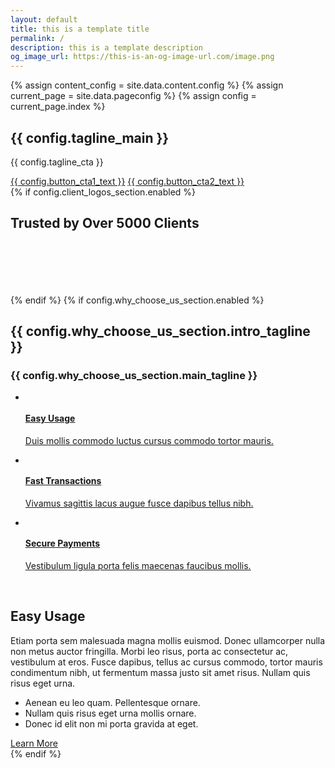 ```yaml
---
layout: default
title: this is a template title
permalink: /
description: this is a template description
og_image_url: https://this-is-an-og-image-url.com/image.png
---
```

{% assign content_config = site.data.content.config %}
{% assign current_page = site.data.pageconfig %}
{% assign config = current_page.index %}

  <div class="content-wrapper">
    <!-- .content-wrapper -->
    <section class="wrapper bg-soft-primary">
      <div class="container pt-10 pb-12 pt-md-14 pb-md-17">
        <div class="row gx-lg-8 gx-xl-12 gy-10 align-items-center">
          <div class="col-md-10 offset-md-1 offset-lg-0 col-lg-5 mt-lg-n2 text-center text-lg-start order-2 order-lg-0" data-cues="slideInDown" data-group="page-title" data-delay="600">
            <h1 class="display-1 mb-5 mx-md-10 mx-lg-0">{{ config.tagline_main }} <span class="typer text-primary text-nowrap" data-delay="{{ config.tagline_dynamic_delay }}" data-words="{{ config.tagline_dynamic }}"></span><span class="cursor text-primary" data-owner="typer"></span></h1>
            <p class="lead fs-lg mb-7">{{ config.tagline_cta }}</p>
            <div class="d-flex justify-content-center justify-content-lg-start" data-cues="slideInDown" data-group="page-title-buttons" data-delay="900">
              <span><a href="{{ config.button_cta1_url }}" class="btn btn-lg btn-primary rounded me-2">{{ config.button_cta1_text }}</a></span>
              <span><a href="{{ config.button_cta2_url }}" class="btn btn-lg btn-green rounded">{{ config.button_cta2_text }}</a></span>
            </div>
          </div>
          <!-- /column -->
          <div class="col-lg-7">
            <div class="row">
              <div class="col-3 offset-1 offset-lg-0 col-lg-4 d-flex flex-column" data-cues="zoomIn" data-group="col-start" data-delay="300">
                <div class="ms-auto mt-auto"><img class="img-fluid rounded shadow-lg" src="./assets/img/photos/sa20.jpg" srcset="./assets/img/photos/sa20@2x.jpg 2x" alt="" /></div>
                <div class="ms-auto mt-5 mb-10"><img class="img-fluid rounded shadow-lg" src="./assets/img/photos/sa18.jpg" srcset="./assets/img/photos/sa18@2x.jpg 2x" alt="" /></div>
              </div>
              <!-- /column -->
              <div class="col-4 col-lg-5" data-cue="zoomIn">
                <div><img class="w-100 img-fluid rounded shadow-lg" src="./assets/img/photos/sa16.jpg" srcset="./assets/img/photos/sa16@2x.jpg 2x" alt="" /></div>
              </div>
              <!-- /column -->
              <div class="col-3 d-flex flex-column" data-cues="zoomIn" data-group="col-end" data-delay="300">
                <div class="mt-auto"><img class="img-fluid rounded shadow-lg" src="./assets/img/photos/sa21.jpg" srcset="./assets/img/photos/sa21@2x.jpg 2x" alt="" /></div>
                <div class="mt-5"><img class="img-fluid rounded shadow-lg" src="./assets/img/photos/sa19.jpg" srcset="./assets/img/photos/sa19@2x.jpg 2x" alt="" /></div>
                <div class="mt-5 mb-10"><img class="img-fluid rounded shadow-lg" src="./assets/img/photos/sa17.jpg" srcset="./assets/img/photos/sa17@2x.jpg 2x" alt="" /></div>
              </div>
              <!-- /column -->
            </div>
            <!-- /.row -->
          </div>
          <!-- /column -->
        </div>
        <!-- /.row -->
      </div>
      <!-- /.container -->
    </section>
    <!-- /section -->
    <section class="wrapper bg-light">
      <!-- <div class="container py-14 pt-md-17 pb-md-25"> -->
      <div class="container py-14">
        {% if config.client_logos_section.enabled %}
        <h2 class="fs-15 text-uppercase text-muted text-center mb-8">Trusted by Over 5000 Clients</h2>
        <div class="px-lg-5 mb-14 mb-md-19">
          <div class="row gx-0 gx-md-8 gx-xl-12 gy-8 align-items-center">
            <div class="col-4 col-md-2">
              <figure class="px-5 px-md-0 px-lg-2 px-xl-3 px-xxl-4"><img src="./assets/img/brands/c1.png" alt="" /></figure>
            </div>
            <!--/column -->
            <div class="col-4 col-md-2">
              <figure class="px-5 px-md-0 px-lg-2 px-xl-3 px-xxl-4"><img src="./assets/img/brands/c2.png" alt="" /></figure>
            </div>
            <!--/column -->
            <div class="col-4 col-md-2">
              <figure class="px-5 px-md-0 px-lg-2 px-xl-3 px-xxl-4"><img src="./assets/img/brands/c3.png" alt="" /></figure>
            </div>
            <!--/column -->
            <div class="col-4 col-md-2">
              <figure class="px-5 px-md-0 px-lg-2 px-xl-3 px-xxl-4"><img src="./assets/img/brands/c4.png" alt="" /></figure>
            </div>
            <!--/column -->
            <div class="col-4 col-md-2">
              <figure class="px-5 px-md-0 px-lg-2 px-xl-3 px-xxl-4"><img src="./assets/img/brands/c5.png" alt="" /></figure>
            </div>
            <!--/column -->
            <div class="col-4 col-md-2">
              <figure class="px-5 px-md-0 px-lg-2 px-xl-3 px-xxl-4"><img src="./assets/img/brands/c6.png" alt="" /></figure>
            </div>
            <!--/column -->
          </div>
          <!--/.row -->
        </div>
        {% endif %}
        <!-- /div -->
        {% if config.why_choose_us_section.enabled %}
        <div class="row">
          <div class="col-md-10 offset-md-1 col-lg-8 offset-lg-2 mx-auto text-center">
            <h2 class="fs-15 text-uppercase text-muted mb-3">{{ config.why_choose_us_section.intro_tagline }}</h2>
            <h3 class="display-4 mb-10 px-xl-10 px-xxl-15">{{ config.why_choose_us_section.main_tagline }}</h3>
          </div>
          <!-- /column -->
        </div>
        <!-- /.row -->
        <ul class="nav nav-tabs nav-tabs-bg nav-tabs-shadow-lg d-flex justify-content-between nav-justified flex-lg-row flex-column">
          <li class="nav-item"> <a class="nav-link d-flex flex-row active" data-bs-toggle="tab" href="#tab2-1">
              <div><img src="./assets/img/icons/lineal/rocket.svg" class="svg-inject icon-svg icon-svg-md text-yellow me-4" alt="" /></div>
              <div>
                <h4 class="mb-1">Easy Usage</h4>
                <p>Duis mollis commodo luctus cursus commodo tortor mauris.</p>
              </div>
            </a> </li>
          <li class="nav-item"> <a class="nav-link d-flex flex-row" data-bs-toggle="tab" href="#tab2-2">
              <div><img src="./assets/img/icons/lineal/savings.svg" class="svg-inject icon-svg icon-svg-md text-green me-4" alt="" /></div>
              <div>
                <h4 class="mb-1">Fast Transactions</h4>
                <p>Vivamus sagittis lacus augue fusce dapibus tellus nibh.</p>
              </div>
            </a> </li>
          <li class="nav-item"> <a class="nav-link d-flex flex-row" data-bs-toggle="tab" href="#tab2-3">
              <div><img src="./assets/img/icons/lineal/shield.svg" class="svg-inject icon-svg icon-svg-md text-red me-4" alt="" /></div>
              <div>
                <h4 class="mb-1">Secure Payments</h4>
                <p>Vestibulum ligula porta felis maecenas faucibus mollis.</p>
              </div>
            </a> </li>
        </ul>
        <!-- /.nav-tabs -->
        <div class="tab-content mt-6 mt-lg-8 mb-md-9">
          <div class="tab-pane fade show active" id="tab2-1">
            <div class="row gx-lg-8 gx-xl-12 gy-10 align-items-center">
              <div class="col-lg-6">
                <div class="row gx-md-5 gy-5 align-items-center">
                  <div class="col-6">
                    <img class="img-fluid rounded shadow-lg d-flex ms-auto" src="./assets/img/photos/sa13.jpg" srcset="./assets/img/photos/sa13@2x.jpg 2x" alt="" />
                  </div>
                  <!-- /column -->
                  <div class="col-6">
                    <img class="img-fluid rounded shadow-lg mb-5" src="./assets/img/photos/sa14.jpg" srcset="./assets/img/photos/sa14@2x.jpg 2x" alt="" />
                    <img class="img-fluid rounded shadow-lg d-flex col-10" src="./assets/img/photos/sa15.jpg" srcset="./assets/img/photos/sa15@2x.jpg 2x" alt="" />
                  </div>
                  <!-- /column -->
                </div>
                <!-- /.row -->
              </div>
              <!--/column -->
              <div class="col-lg-6">
                <h2 class="mb-3">Easy Usage</h2>
                <p>Etiam porta sem malesuada magna mollis euismod. Donec ullamcorper nulla non metus auctor fringilla. Morbi leo risus, porta ac consectetur ac, vestibulum at eros. Fusce dapibus, tellus ac cursus commodo, tortor mauris condimentum nibh, ut fermentum massa justo sit amet risus. Nullam quis risus eget urna.</p>
                <ul class="icon-list bullet-bg bullet-soft-yellow">
                  <li><i class="uil uil-check"></i>Aenean eu leo quam. Pellentesque ornare.</li>
                  <li><i class="uil uil-check"></i>Nullam quis risus eget urna mollis ornare.</li>
                  <li><i class="uil uil-check"></i>Donec id elit non mi porta gravida at eget.</li>
                </ul>
                <a href="#" class="btn btn-yellow mt-2">Learn More</a>
              </div>
              <!--/column -->
            </div>
            <!--/.row -->
          </div>
          <!--/.tab-pane -->
        </div>
        {% endif %}
        <!-- /.tab-content -->
      </div>
      <!-- /.container -->
    </section>
    <!-- /section - CLIENTS -->
  </div>
  <!-- /.content-wrapper -->